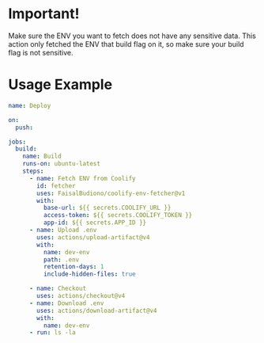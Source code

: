 # Important!
Make sure the ENV you want to fetch does not have any sensitive data. This action only fetched the ENV that build flag on it, so make sure your build flag is not sensitive.

# Usage Example

```yaml
name: Deploy

on:
  push:

jobs:
  build:
    name: Build
    runs-on: ubuntu-latest
    steps:
      - name: Fetch ENV from Coolify
        id: fetcher
        uses: FaisalBudiono/coolify-env-fetcher@v1
        with:
          base-url: ${{ secrets.COOLIFY_URL }}
          access-token: ${{ secrets.COOLIFY_TOKEN }}
          app-id: ${{ secrets.APP_ID }}
      - name: Upload .env
        uses: actions/upload-artifact@v4
        with:
          name: dev-env
          path: .env
          retention-days: 1
          include-hidden-files: true

      - name: Checkout
        uses: actions/checkout@v4
      - name: Download .env
        uses: actions/download-artifact@v4
        with:
          name: dev-env 
      - run: ls -la
```
